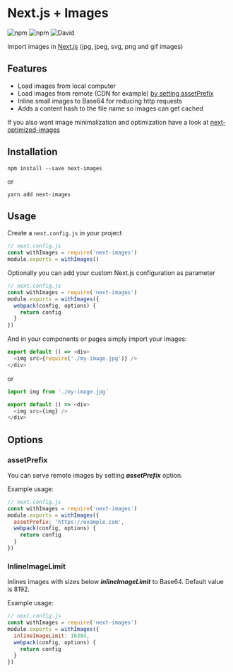 # Next.js + Images
![npm](https://img.shields.io/npm/dm/next-images.svg)
![npm](https://img.shields.io/npm/l/next-images.svg)
![David](https://img.shields.io/david/arefaslani/next-images.svg)

Import images in [Next.js](https://github.com/zeit/next.js)
(jpg, jpeg, svg, png and gif images)

## Features
* Load images from local computer
* Load images from remote (CDN for example) [by setting assetPrefix](https://github.com/zeit/next.js/#dynamic-assetprefix)
* Inline small images to Base64 for reducing http requests
* Adds a content hash to the file name so images can get cached

If you also want image minimalization and optimization have a look at [next-optimized-images](https://github.com/cyrilwanner/next-optimized-images)

## Installation

```
npm install --save next-images
```

or

```
yarn add next-images
```

## Usage

Create a `next.config.js` in your project

```js
// next.config.js
const withImages = require('next-images')
module.exports = withImages()
```

Optionally you can add your custom Next.js configuration as parameter

```js
// next.config.js
const withImages = require('next-images')
module.exports = withImages({
  webpack(config, options) {
    return config
  }
})
```

And in your components or pages simply import your images:

```js
export default () => <div>
  <img src={require('./my-image.jpg')} />
</div>
```
or
```js
import img from './my-image.jpg'

export default () => <div>
  <img src={img} />
</div>
```

## Options

### assetPrefix
You can serve remote images by setting ***assetPrefix*** option.

Example usage:
```js
// next.config.js
const withImages = require('next-images')
module.exports = withImages({
  assetPrefix: 'https://example.com',
  webpack(config, options) {
    return config
  }
})
```

### InlineImageLimit
Inlines images with sizes below ***inlineImageLimit*** to Base64. Default value is 8192.

Example usage:
```js
// next.config.js
const withImages = require('next-images')
module.exports = withImages({
  inlineImageLimit: 16384,
  webpack(config, options) {
    return config
  }
})
```

